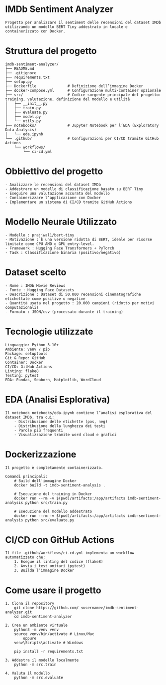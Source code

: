 # IMDb Sentiment Analyzer
    Progetto per analizzare il sentiment delle recensioni del dataset IMDb utilizzando un modello BERT Tiny addestrato in locale e containerizzato con Docker.

# Struttura del progetto
    imdb-sentiment-analyzer/
    ├── README.md
    ├── .gitignore
    ├── requirements.txt
    ├── setup.py
    ├── Dockerfile              # Definizione dell’immagine Docker
    ├── docker-compose.yml      # Configurazione multi-container opzionale
    ├── src/                    # Codice sorgente principale del progetto: training, valutazione, definizione del modello e utilità
    │   ├── __init__.py
    │   ├── train.py
    │   ├── evaluate.py
    │   ├── model.py
    │   └── utils.py
    ├── notebooks/              # Jupyter Notebook per l’EDA (Exploratory Data Analysis)
    │   └── eda.ipynb
    └── .github/                # Configurazioni per CI/CD tramite GitHub Actions
        └── workflows/
            └── ci-cd.yml

# Obbiettivo del progetto
    - Analizzare le recensioni del dataset IMDb
    - Addestrare un modello di classificazione basato su BERT Tiny
    - Eseguire una valutazione accurata del modello
    - Containerizzare l’applicazione con Docker
    - Implementare un sistema di CI/CD tramite GitHub Actions

# Modello Neurale Utilizzato
    - Modello : prajjwal1/bert-tiny
    - Motivazione : È una versione ridotta di BERT, ideale per risorse limitate come CPU AMD o GPU entry-level.
    - Framework : Hugging Face Transformers + PyTorch
    - Task : Classificazione binaria (positivo/negativo)

# Dataset scelto
    - Nome : IMDb Movie Reviews
    - Fonte : Hugging Face Datasets
    - Descrizione : Dataset di 50.000 recensioni cinematografiche etichettate come positive o negative
    - Quantità usata nel progetto : 20.000 campioni (ridotto per motivi computazionali)
    - Formato : JSON/csv (processato durante il training)

# Tecnologie utilizzate
    Linguaggio: Python 3.10+
    Ambiente: venv / pip
    Package: setuptools
    Git & Repo: GitHub
    Container: Docker
    CI/CD: GitHub Actions
    Linting: flake8
    Testing: pytest
    EDA: Pandas, Seaborn, Matplotlib, WordCloud

# EDA (Analisi Esplorativa)
    Il notebook notebooks/eda.ipynb contiene l’analisi esplorativa del dataset IMDb, tra cui:
        - Distribuzione delle etichette (pos, neg)
        - Distribuzione della lunghezza dei testi
        - Parole più frequenti
        - Visualizzazione tramite word cloud e grafici

# Dockerizzazione
    Il progetto è completamente containerizzato.

    Comandi principali:
        # Build dell'immagine Docker
        docker build -t imdb-sentiment-analysis .

        # Esecuzione del training in Docker
        docker run --rm -v $(pwd)/artifacts:/app/artifacts imdb-sentiment-analysis python src/train.py

        # Esecuzione del modello addestrato
        docker run --rm -v $(pwd)/artifacts:/app/artifacts imdb-sentiment-analysis python src/evaluate.py

# CI/CD con GitHub Actions
    Il file .github/workflows/ci-cd.yml implementa un workflow automatizzato che:
        1. Esegue il linting del codice (flake8)
        2. Avvia i test unitari (pytest)
        3. Builda l’immagine Docker

# Come usare il progetto
    1. Clona il repository
        git clone https://github.com/ <username>/imdb-sentiment-analyzer.git
        cd imdb-sentiment-analyzer

    2. Crea un ambiente virtuale
        python3 -m venv venv
        source venv/bin/activate # Linux/Mac
            oppure
        venv\Scripts\activate # Windows

        pip install -r requirements.txt

    3. Addestra il modello localmente
        python -m src.train

    4. Valuta il modello
        python -m src.evaluate